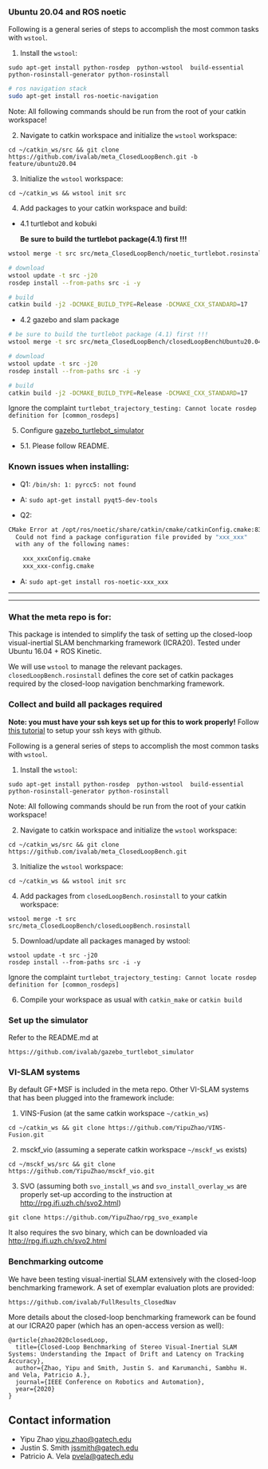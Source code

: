 ### Ubuntu 20.04 and ROS noetic

Following is a general series of steps to accomplish the most common tasks with `wstool`.

1. Install the `wstool`:
```
sudo apt-get install python-rosdep  python-wstool  build-essential python-rosinstall-generator python-rosinstall
```

```bash
# ros navigation stack
sudo apt-get install ros-noetic-navigation
````


Note: All following commands should be run from the root of your catkin workspace!

2. Navigate to catkin workspace and initialize the `wstool` workspace:
```
cd ~/catkin_ws/src && git clone https://github.com/ivalab/meta_ClosedLoopBench.git -b feature/ubuntu20.04
```

3. Initialize the `wstool` workspace:
```
cd ~/catkin_ws && wstool init src
```

4. Add packages to your catkin workspace and build:

- 4.1 turtlebot and kobuki

	**Be sure to build the turtlebot package(4.1) first !!!**

```bash
wstool merge -t src src/meta_ClosedLoopBench/noetic_turtlebot.rosinstall

# download
wstool update -t src -j20
rosdep install --from-paths src -i -y

# build
catkin build -j2 -DCMAKE_BUILD_TYPE=Release -DCMAKE_CXX_STANDARD=17
```

- 4.2 gazebo and slam package
```bash
# be sure to build the turtlebot package (4.1) first !!!
wstool merge -t src src/meta_ClosedLoopBench/closedLoopBenchUbuntu20.04.rosinstall

# download
wstool update -t src -j20
rosdep install --from-paths src -i -y

# build
catkin build -j2 -DCMAKE_BUILD_TYPE=Release -DCMAKE_CXX_STANDARD=17
```

Ignore the complaint `turtlebot_trajectory_testing: Cannot locate rosdep definition for [common_rosdeps]`

5. Configure [gazebo_turtlebot_simulator](https://github.com/ivalab/gazebo_turtlebot_simulator/tree/feature/ubuntu20.04)

- 5.1. Please follow README.

### Known issues when installing:

- Q1: `/bin/sh: 1: pyrcc5: not found`

- A: `sudo apt-get install pyqt5-dev-tools`

- Q2:
```bash
CMake Error at /opt/ros/noetic/share/catkin/cmake/catkinConfig.cmake:83 (find_package):
  Could not find a package configuration file provided by "xxx_xxx"
  with any of the following names:

    xxx_xxxConfig.cmake
    xxx_xxx-config.cmake
```
- A: `sudo apt-get install ros-noetic-xxx_xxx`

---
---
### What the meta repo is for:

This package is intended to simplify the task of setting up the closed-loop visual-inertial SLAM benchmarking framework (ICRA20).  Tested under Ubuntu 16.04 + ROS Kinetic.

We will use `wstool` to manage the relevant packages. `closedLoopBench.rosinstall` defines the core set of catkin packages required by the closed-loop navigation benchmarking framework. 


### Collect and build all packages required

__Note: you must have your ssh keys set up for this to work properly!__ Follow [this tutorial](https://help.github.com/articles/connecting-to-github-with-ssh/) to setup your ssh keys with github. 

Following is a general series of steps to accomplish the most common tasks with `wstool`.

1. Install the `wstool`:
```
sudo apt-get install python-rosdep  python-wstool  build-essential python-rosinstall-generator python-rosinstall
```

Note: All following commands should be run from the root of your catkin workspace!

2. Navigate to catkin workspace and initialize the `wstool` workspace:
```
cd ~/catkin_ws/src && git clone https://github.com/ivalab/meta_ClosedLoopBench.git
```

3. Initialize the `wstool` workspace:
```
cd ~/catkin_ws && wstool init src
```

4. Add packages from `closedLoopBench.rosinstall` to your catkin workspace:
```
wstool merge -t src src/meta_ClosedLoopBench/closedLoopBench.rosinstall
```

5. Download/update all packages managed by wstool:
```
wstool update -t src -j20
rosdep install --from-paths src -i -y
```
Ignore the complaint `turtlebot_trajectory_testing: Cannot locate rosdep definition for [common_rosdeps]`

6. Compile your workspace as usual with `catkin_make` or `catkin build`


### Set up the simulator

Refer to the README.md at 	
```
https://github.com/ivalab/gazebo_turtlebot_simulator
```

### VI-SLAM systems

By default GF+MSF is included in the meta repo.  Other VI-SLAM systems that has been plugged into the framework include:
1. VINS-Fusion (at the same catkin workspace `~/catkin_ws`)
```
cd ~/catkin_ws && git clone https://github.com/YipuZhao/VINS-Fusion.git
```
2. msckf_vio (assuming a seperate catkin workspace `~/msckf_ws` exists)
```
cd ~/msckf_ws/src && git clone https://github.com/YipuZhao/msckf_vio.git
```
3. SVO (assuming both `svo_install_ws` and `svo_install_overlay_ws` are properly set-up according to the instruction at http://rpg.ifi.uzh.ch/svo2.html)
```
git clone https://github.com/YipuZhao/rpg_svo_example
```
It also requires the svo binary, which can be downloaded via http://rpg.ifi.uzh.ch/svo2.html


### Benchmarking outcome

We have been testing visual-inertial SLAM extensively with the closed-loop benchmarking framework.  A set of exemplar evaluation plots are provided:

	https://github.com/ivalab/FullResults_ClosedNav

More details about the closed-loop benchmarking framework can be found at our ICRA20 paper (which has an open-access version as well):

	@article{zhao2020closedLoop,
	  title={Closed-Loop Benchmarking of Stereo Visual-Inertial SLAM Systems: Understanding the Impact of Drift and Latency on Tracking Accuracy},
	  author={Zhao, Yipu and Smith, Justin S. and Karumanchi, Sambhu H. and Vela, Patricio A.},
	  journal={IEEE Conference on Robotics and Automation},
	  year={2020}
	}
	
## Contact information

- Yipu Zhao		yipu.zhao@gatech.edu
- Justin S. Smith   jssmith@gatech.edu
- Patricio A. Vela	pvela@gatech.edu
